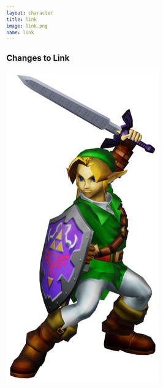 ```yaml
---
layout: character
title: link
image: link.png
name: link
---
```


## Changes to Link
![link](/images/content/css/link.png)
